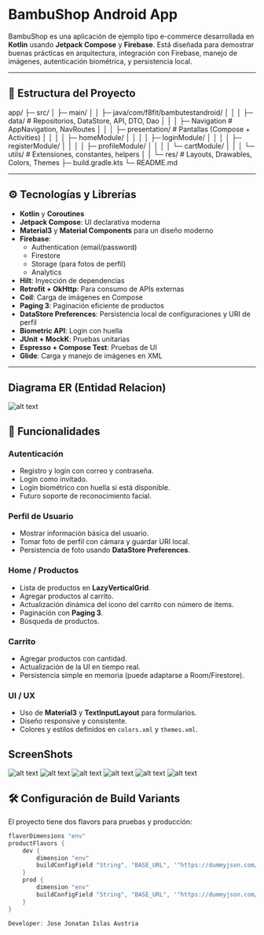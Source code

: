 # BambuShop Android App

BambuShop es una aplicación de ejemplo tipo e-commerce desarrollada en **Kotlin** usando **Jetpack Compose** y **Firebase**. Está diseñada para demostrar buenas prácticas en arquitectura, integración con Firebase, manejo de imágenes, autenticación biométrica, y persistencia local.

---

## 📂 Estructura del Proyecto

app/
├─ src/
│ ├─ main/
│ │ ├─ java/com/f8fit/bambutestandroid/
│ │ │ ├─ data/ # Repositorios, DataStore, API, DTO, Dao
│ │ │ ├─ Navigation # AppNavigation, NavRoutes
│ │ │ ├─ presentation/ # Pantallas (Compose + Activities)
│ │ │ │ ├─ homeModule/
│ │ │ │ ├─ loginModule/
│ │ │ │ ├─ registerModule/
│ │ │ │ ├─ profileModule/
│ │ │ │ └─ cartModule/
│ │ │ └─ utils/ # Extensiones, constantes, helpers
│ │ └─ res/ # Layouts, Drawables, Colors, Themes
├─ build.gradle.kts
└─ README.md


---

## ⚙️ Tecnologías y Librerías

- **Kotlin** y **Coroutines**
- **Jetpack Compose**: UI declarativa moderna
- **Material3** y **Material Components** para un diseño moderno
- **Firebase**:
  - Authentication (email/password)
  - Firestore
  - Storage (para fotos de perfil)
  - Analytics
- **Hilt**: Inyección de dependencias
- **Retrofit + OkHttp**: Para consumo de APIs externas
- **Coil**: Carga de imágenes en Compose
- **Paging 3**: Paginación eficiente de productos
- **DataStore Preferences**: Persistencia local de configuraciones y URI de perfil
- **Biometric API**: Login con huella
- **JUnit + MockK**: Pruebas unitarias
- **Espresso + Compose Test**: Pruebas de UI
- **Glide**: Carga y manejo de imágenes en XML

---

## Diagrama ER (Entidad Relacion)

![alt text](image.png)

## 📝 Funcionalidades

### Autenticación
- Registro y login con correo y contraseña.
- Login como invitado.
- Login biométrico con huella si está disponible.
- Futuro soporte de reconocimiento facial.

### Perfil de Usuario
- Mostrar información básica del usuario.
- Tomar foto de perfil con cámara y guardar URI local.
- Persistencia de foto usando **DataStore Preferences**.

### Home / Productos
- Lista de productos en **LazyVerticalGrid**.
- Agregar productos al carrito.
- Actualización dinámica del ícono del carrito con número de items.
- Paginación con **Paging 3**.
- Búsqueda de productos.

### Carrito
- Agregar productos con cantidad.
- Actualización de la UI en tiempo real.
- Persistencia simple en memoria (puede adaptarse a Room/Firestore).

### UI / UX
- Uso de **Material3** y **TextInputLayout** para formularios.
- Diseño responsive y consistente.
- Colores y estilos definidos en `colors.xml` y `themes.xml`.

## ScreenShots

![alt text](image-1.png)
![alt text](image-2.png)
![alt text](image-3.png)
![alt text](image-4.png)
![alt text](image-5.png)
![alt text](image-6.png)

## 🛠️ Configuración de Build Variants

El proyecto tiene dos flavors para pruebas y producción:

```gradle
flavorDimensions "env"
productFlavors {
    dev {
        dimension "env"
        buildConfigField "String", "BASE_URL", '"https://dummyjson.com/\"'
    }
    prod {
        dimension "env"
        buildConfigField "String", "BASE_URL", '"https://dummyjson.com/\"'
    }
}

Developer: Jose Jonatan Islas Austria